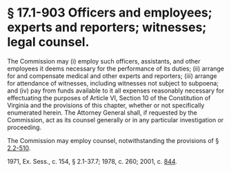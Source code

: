 # § 17.1-903 Officers and employees; experts and reporters; witnesses; legal counsel.

<p>The Commission may (i) employ such officers, assistants, and other employees it deems necessary for the performance of its duties; (ii) arrange for and compensate medical and other experts and reporters; (iii) arrange for attendance of witnesses, including witnesses not subject to subpoena; and (iv) pay from funds available to it all expenses reasonably necessary for effectuating the purposes of Article VI, Section 10 of the Constitution of Virginia and the provisions of this chapter, whether or not specifically enumerated herein. The Attorney General shall, if requested by the Commission, act as its counsel generally or in any particular investigation or proceeding.</p><p>The Commission may employ counsel, notwithstanding the provisions of § <a href='http://law.lis.virginia.gov/vacode/2.2-510/'>2.2-510</a>.</p><p>1971, Ex. Sess., c. 154, § 2.1-37.7; 1978, c. 260; 2001, c. <a href='http://lis.virginia.gov/cgi-bin/legp604.exe?011+ful+CHAP0844'>844</a>.</p>